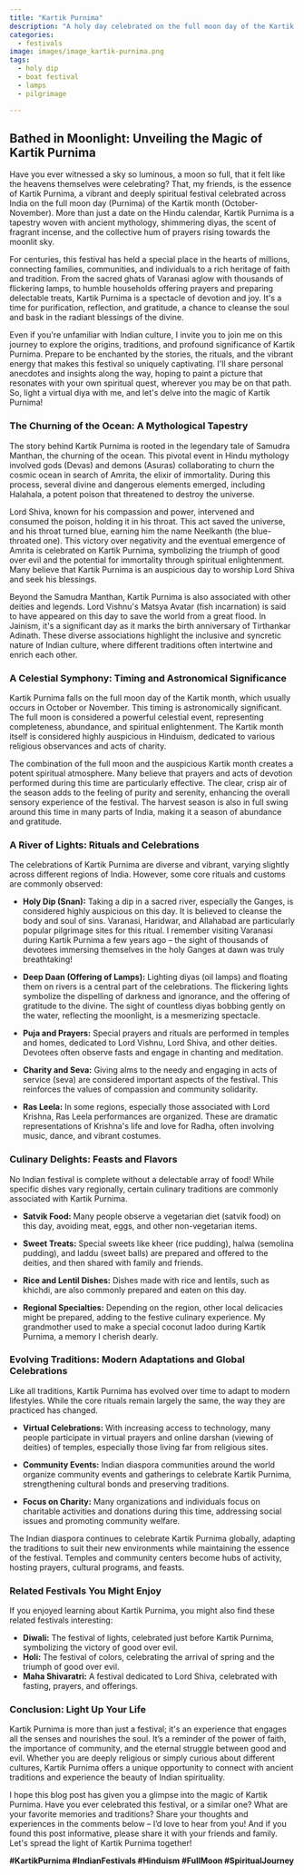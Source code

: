 ```yaml
---
title: "Kartik Purnima"
description: "A holy day celebrated on the full moon day of the Kartik month, associated with various legends including the Samudra Manthan."
categories:
  - festivals
image: images/image_kartik-purnima.png
tags:
  - holy dip
  - boat festival
  - lamps
  - pilgrimage

---
```


## Bathed in Moonlight: Unveiling the Magic of Kartik Purnima

Have you ever witnessed a sky so luminous, a moon so full, that it felt like the heavens themselves were celebrating? That, my friends, is the essence of Kartik Purnima, a vibrant and deeply spiritual festival celebrated across India on the full moon day (Purnima) of the Kartik month (October-November). More than just a date on the Hindu calendar, Kartik Purnima is a tapestry woven with ancient mythology, shimmering diyas, the scent of fragrant incense, and the collective hum of prayers rising towards the moonlit sky.

For centuries, this festival has held a special place in the hearts of millions, connecting families, communities, and individuals to a rich heritage of faith and tradition. From the sacred ghats of Varanasi aglow with thousands of flickering lamps, to humble households offering prayers and preparing delectable treats, Kartik Purnima is a spectacle of devotion and joy. It's a time for purification, reflection, and gratitude, a chance to cleanse the soul and bask in the radiant blessings of the divine.

Even if you're unfamiliar with Indian culture, I invite you to join me on this journey to explore the origins, traditions, and profound significance of Kartik Purnima. Prepare to be enchanted by the stories, the rituals, and the vibrant energy that makes this festival so uniquely captivating. I'll share personal anecdotes and insights along the way, hoping to paint a picture that resonates with your own spiritual quest, wherever you may be on that path. So, light a virtual diya with me, and let's delve into the magic of Kartik Purnima!

### The Churning of the Ocean: A Mythological Tapestry

The story behind Kartik Purnima is rooted in the legendary tale of Samudra Manthan, the churning of the ocean. This pivotal event in Hindu mythology involved gods (Devas) and demons (Asuras) collaborating to churn the cosmic ocean in search of Amrita, the elixir of immortality. During this process, several divine and dangerous elements emerged, including Halahala, a potent poison that threatened to destroy the universe.

Lord Shiva, known for his compassion and power, intervened and consumed the poison, holding it in his throat. This act saved the universe, and his throat turned blue, earning him the name Neelkanth (the blue-throated one). This victory over negativity and the eventual emergence of Amrita is celebrated on Kartik Purnima, symbolizing the triumph of good over evil and the potential for immortality through spiritual enlightenment. Many believe that Kartik Purnima is an auspicious day to worship Lord Shiva and seek his blessings.

Beyond the Samudra Manthan, Kartik Purnima is also associated with other deities and legends. Lord Vishnu's Matsya Avatar (fish incarnation) is said to have appeared on this day to save the world from a great flood. In Jainism, it's a significant day as it marks the birth anniversary of Tirthankar Adinath. These diverse associations highlight the inclusive and syncretic nature of Indian culture, where different traditions often intertwine and enrich each other.

### A Celestial Symphony: Timing and Astronomical Significance

Kartik Purnima falls on the full moon day of the Kartik month, which usually occurs in October or November. This timing is astronomically significant. The full moon is considered a powerful celestial event, representing completeness, abundance, and spiritual enlightenment. The Kartik month itself is considered highly auspicious in Hinduism, dedicated to various religious observances and acts of charity.

The combination of the full moon and the auspicious Kartik month creates a potent spiritual atmosphere. Many believe that prayers and acts of devotion performed during this time are particularly effective. The clear, crisp air of the season adds to the feeling of purity and serenity, enhancing the overall sensory experience of the festival. The harvest season is also in full swing around this time in many parts of India, making it a season of abundance and gratitude.

### A River of Lights: Rituals and Celebrations

The celebrations of Kartik Purnima are diverse and vibrant, varying slightly across different regions of India. However, some core rituals and customs are commonly observed:

*   **Holy Dip (Snan):** Taking a dip in a sacred river, especially the Ganges, is considered highly auspicious on this day. It is believed to cleanse the body and soul of sins. Varanasi, Haridwar, and Allahabad are particularly popular pilgrimage sites for this ritual. I remember visiting Varanasi during Kartik Purnima a few years ago – the sight of thousands of devotees immersing themselves in the holy Ganges at dawn was truly breathtaking!

*   **Deep Daan (Offering of Lamps):** Lighting diyas (oil lamps) and floating them on rivers is a central part of the celebrations. The flickering lights symbolize the dispelling of darkness and ignorance, and the offering of gratitude to the divine. The sight of countless diyas bobbing gently on the water, reflecting the moonlight, is a mesmerizing spectacle.

*   **Puja and Prayers:** Special prayers and rituals are performed in temples and homes, dedicated to Lord Vishnu, Lord Shiva, and other deities. Devotees often observe fasts and engage in chanting and meditation.

*   **Charity and Seva:** Giving alms to the needy and engaging in acts of service (seva) are considered important aspects of the festival. This reinforces the values of compassion and community solidarity.

*   **Ras Leela:** In some regions, especially those associated with Lord Krishna, Ras Leela performances are organized. These are dramatic representations of Krishna's life and love for Radha, often involving music, dance, and vibrant costumes.

### Culinary Delights: Feasts and Flavors

No Indian festival is complete without a delectable array of food! While specific dishes vary regionally, certain culinary traditions are commonly associated with Kartik Purnima.

*   **Satvik Food:** Many people observe a vegetarian diet (satvik food) on this day, avoiding meat, eggs, and other non-vegetarian items.

*   **Sweet Treats:** Special sweets like kheer (rice pudding), halwa (semolina pudding), and laddu (sweet balls) are prepared and offered to the deities, and then shared with family and friends.

*   **Rice and Lentil Dishes:** Dishes made with rice and lentils, such as khichdi, are also commonly prepared and eaten on this day.

*   **Regional Specialties:** Depending on the region, other local delicacies might be prepared, adding to the festive culinary experience. My grandmother used to make a special coconut ladoo during Kartik Purnima, a memory I cherish dearly.

### Evolving Traditions: Modern Adaptations and Global Celebrations

Like all traditions, Kartik Purnima has evolved over time to adapt to modern lifestyles. While the core rituals remain largely the same, the way they are practiced has changed.

*   **Virtual Celebrations:** With increasing access to technology, many people participate in virtual prayers and online darshan (viewing of deities) of temples, especially those living far from religious sites.

*   **Community Events:** Indian diaspora communities around the world organize community events and gatherings to celebrate Kartik Purnima, strengthening cultural bonds and preserving traditions.

*   **Focus on Charity:** Many organizations and individuals focus on charitable activities and donations during this time, addressing social issues and promoting community welfare.

The Indian diaspora continues to celebrate Kartik Purnima globally, adapting the traditions to suit their new environments while maintaining the essence of the festival. Temples and community centers become hubs of activity, hosting prayers, cultural programs, and feasts.

### Related Festivals You Might Enjoy

If you enjoyed learning about Kartik Purnima, you might also find these related festivals interesting:

*   **Diwali:** The festival of lights, celebrated just before Kartik Purnima, symbolizing the victory of good over evil.
*   **Holi:** The festival of colors, celebrating the arrival of spring and the triumph of good over evil.
*   **Maha Shivaratri:** A festival dedicated to Lord Shiva, celebrated with fasting, prayers, and offerings.

### Conclusion: Light Up Your Life

Kartik Purnima is more than just a festival; it's an experience that engages all the senses and nourishes the soul. It’s a reminder of the power of faith, the importance of community, and the eternal struggle between good and evil. Whether you are deeply religious or simply curious about different cultures, Kartik Purnima offers a unique opportunity to connect with ancient traditions and experience the beauty of Indian spirituality.

I hope this blog post has given you a glimpse into the magic of Kartik Purnima. Have you ever celebrated this festival, or a similar one? What are your favorite memories and traditions? Share your thoughts and experiences in the comments below – I’d love to hear from you! And if you found this post informative, please share it with your friends and family. Let's spread the light of Kartik Purnima together!

**#KartikPurnima #IndianFestivals #Hinduism #FullMoon #SpiritualJourney**

